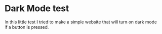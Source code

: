 # Dark Mode test
In this little test I tried to make a simple website that will turn on dark mode if a button is pressed.